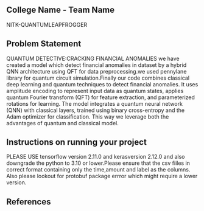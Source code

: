## College Name - Team Name
NITK-QUANTUMLEAPFROGGER

## Problem Statement
QUANTUM DETECTIVE:CRACKING FINANCIAL ANOMALIES
we have created a model which detect financial anomalies in dataset by a hybrid QNN architecture using QFT for data preprocessing.we used pennylane library for quantum circuit simulation.Finally our code
 combines classical deep learning and quantum techniques to detect financial anomalies. It uses amplitude encoding to represent input data as quantum states, applies quantum Fourier transform (QFT) for feature extraction, and parameterized rotations for learning. The model integrates a quantum neural network (QNN) with classical layers, trained using binary cross-entropy and the Adam optimizer for classification.
 This way we leverage both the advantages of quantum and classical model.

## Instructions on running your project
PLEASE USE tensorflow version 2.11.0 and kerasversion 2.12.0 and also downgrade the python to 3.10 or lower.Please ensure that the csv fiiles in correct format containing only the time,amount and label as the columns. Also please lookout for protobuf package errror which might require a lower version.

## References
